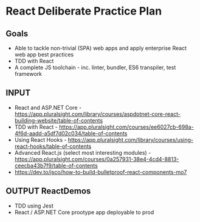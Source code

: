 # React Deliberate Practice Plan

## Goals
- Able to tackle non-trivial (SPA) web apps and apply enterprise React web app best practices
- TDD with React
- A complete JS toolchain - inc. linter, bundler, ES6 transpiler, test framework

## INPUT
- React and ASP.NET Core - https://app.pluralsight.com/library/courses/aspdotnet-core-react-building-website/table-of-contents
- TDD with React - https://app.pluralsight.com/courses/ee6027cb-698a-4f6d-aadd-a5df7d02c034/table-of-contents
- Using React Hooks - https://app.pluralsight.com/library/courses/using-react-hooks/table-of-contents
- Advanced React.js (select most interesting modules) - https://app.pluralsight.com/courses/0a257931-38e4-4cd4-8813-ceecba43b7f9/table-of-contents
- https://dev.to/jsco/how-to-build-bulletproof-react-components-mo7

## OUTPUT ReactDemos
- TDD using Jest
- React / ASP.NET Core prootype app deployable to prod
